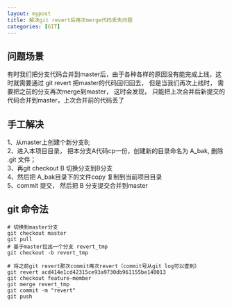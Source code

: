 ```yaml
---
layout: mypost
title: 解决git revert后再次merge代码丢失问题
categories: [GIT]
---
```


## 问题场景

有时我们把分支代码合并到master后，由于各种各样的原因没有能完成上线，这时就需要通过 git revert 把master的代码回归回去， 但是当我们再次上线时， 需要把之前的分支再次merge到master， 这时会发现， 只能把上次合并后新提交的代码合并到master，上次合并前的代码丢了

## 手工解决

1、从master上创建个新分支B;   
2、进入本项目目录， 把本分支A代码cp一份，创建新的目录命名为 A_bak, 删除 .git 文件；   
3、再git checkout B 切换分支到B分支  
4、然后把 A_bak目录下的文件copy 复制到当前项目目录  
5、commit 提交， 然后把 B 分支提交合并到master

## git 命令法

````shell
# 切换到master分支
git checkout master
git pull
# 基于master拉出一个分支 revert_tmp
git checkout -b revert_tmp

# 将之前git revert那次commit再次revert（commit号从git log可以查到）
git revert acd414e1cd42315ce93a9730db961155be140013
git checkout feature-member
git merge revert_tmp
git commit -m "revert"
git push
````